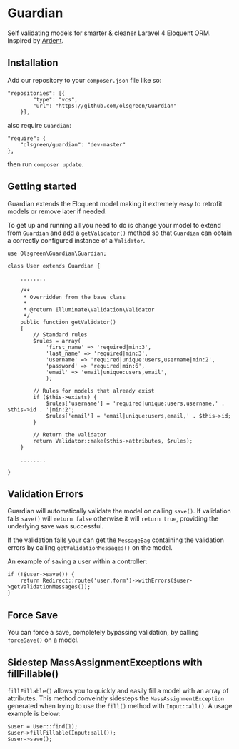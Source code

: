 # Guardian #
Self validating models for smarter & cleaner Laravel 4 Eloquent ORM. Inspired by [Ardent](https://github.com/laravelbook/ardent).

## Installation ##
Add our repository to your `composer.json` file like so:

	"repositories": [{
	        "type": "vcs",
	        "url": "https://github.com/olsgreen/Guardian"
	    }],

also require `Guardian`:

	"require": {
		"olsgreen/guardian": "dev-master"
	},

then run `composer update`.

## Getting started ##
Guardian extends the Eloquent model making it extremely easy to retrofit models or remove later if needed.


To get up and running all you need to do is change your model to extend from `Guardian` and add a `getValidator()` method so that `Guardian` can obtain a correctly configured instance of a `Validator`.

	use Olsgreen\Guardian\Guardian;

	class User extends Guardian {

		........
	
		/**
		 * Overridden from the base class
		 * 
		 * @return Illuminate\Validation\Validator
		 */
		public function getValidator()
		{
			// Standard rules
			$rules = array(
				'first_name' => 'required|min:3',
				'last_name' => 'required|min:3',
				'username' => 'required|unique:users,username|min:2',
				'password' => 'required|min:6',
				'email' => 'email|unique:users,email',
				);
	
			// Rules for models that already exist
			if ($this->exists) {
				$rules['username'] = 'required|unique:users,username,' . $this->id . '|min:2';
				$rules['email'] = 'email|unique:users,email,' . $this->id;
			}
	
			// Return the validator
			return Validator::make($this->attributes, $rules);
		}
	
		........

	}

## Validation Errors ##
Guardian will automatically validate the model on calling `save()`. If validation fails `save()` will `return false` otherwise it will `return true`, providing the underlying save was successful.

If the validation fails your can get the `MessageBag` containing the validation errors by calling `getValidationMessages()` on the model.

An example of saving a user within a controller:

	if (!$user->save()) {
		return Redirect::route('user.form')->withErrors($user->getValidationMessages());
	}

## Force Save ##
You can force a save, completely bypassing validation, by calling `forceSave()` on a model.

## Sidestep MassAssignmentExceptions with fillFillable()
`fillFillable()` allows you to quickly and easily fill a model with an array of attributes. This method conveintly sidesteps the `MassAssignmentException` generated when trying to use the `fill()` method with `Input::all()`. A usage example is below:

	$user = User::find(1);
	$user->fillFillable(Input::all());
	$user->save();